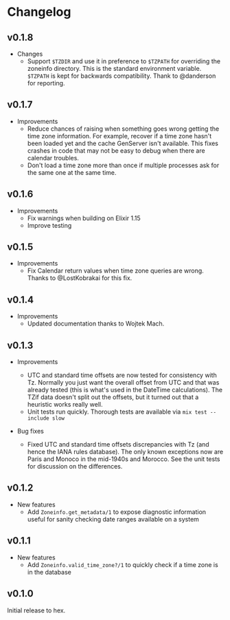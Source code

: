 # Changelog

## v0.1.8

* Changes
  * Support `$TZDIR` and use it in preference to `$TZPATH` for overriding the
    zoneinfo directory. This is the standard environment variable. `$TZPATH` is
    kept for backwards compatibility. Thank to @danderson for reporting.

## v0.1.7

* Improvements
  * Reduce chances of raising when something goes wrong getting the time zone
    information. For example, recover if a time zone hasn't been loaded yet and
    the cache GenServer isn't available. This fixes crashes in code that may not be
    easy to debug when there are calendar troubles.
  * Don't load a time zone more than once if multiple processes ask for the same
    one at the same time.

## v0.1.6

* Improvements
  * Fix warnings when building on Elixir 1.15
  * Improve testing

## v0.1.5

* Improvements
  * Fix Calendar return values when time zone queries are wrong. Thanks to
    @LostKobrakai for this fix.

## v0.1.4

* Improvements
  * Updated documentation thanks to Wojtek Mach.

## v0.1.3

* Improvements
  * UTC and standard time offsets are now tested for consistency with Tz.
    Normally you just want the overall offset from UTC and that was already
    tested (this is what's used in the DateTime calculations). The TZif data
    doesn't split out the offsets, but it turned out that a heuristic works
    really well.
  * Unit tests run quickly. Thorough tests are available via `mix test --include
    slow`

* Bug fixes
  * Fixed UTC and standard time offsets discrepancies with Tz (and hence the IANA
    rules database). The only known exceptions now are Paris and Monoco in the
    mid-1940s and Morocco. See the unit tests for discussion on the differences.

## v0.1.2

* New features
  * Add `Zoneinfo.get_metadata/1` to expose diagnostic information useful for
    sanity checking date ranges available on a system

## v0.1.1

* New features
  * Add `Zoneinfo.valid_time_zone?/1` to quickly check if a time zone is in the
    database

## v0.1.0

Initial release to hex.
